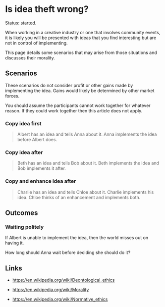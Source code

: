 # Is idea theft wrong?

Status: [started](../status/).

When working in a creative industry or one that involves community
events, it is likely you will be presented with ideas that you find
interesting but are not in control of implementing.

This page details some scenarios that may arise from those situations
and discusses their morality.


## Scenarios

These scenarios do not consider profit or other gains made by
implementing the idea.
Gains would likely be determined by other market forces.

You should assume the participants cannot work together for whatever
reason.
If they could work together then this article does not apply.


### Copy idea first

> Albert has an idea and tells Anna about it.
> Anna implements the idea before Albert does.


### Copy idea after

> Beth has an idea and tells Bob about it.
> Beth implements the idea and Bob implements it after.


### Copy and enhance idea after

> Charlie has an idea and tells Chloe about it.
> Charlie implements his idea.
> Chloe thinks of an enhancement and implements both.


## Outcomes

### Waiting politely

If Albert is unable to implement the idea, then the world misses out on
having it.

How long should Anna wait before deciding she should do it?


## Links

- https://en.wikipedia.org/wiki/Deontological_ethics

- https://en.wikipedia.org/wiki/Morality

- https://en.wikipedia.org/wiki/Normative_ethics

